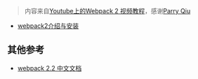 > 内容来自[Youtube上的Webpack 2 视频教程](https://www.youtube.com/watch?v=rDxlmAkp-RI&list=PLXbU-2B80FvDu2YTKN42WvAVKWHs6XHRy)，感谢[Parry Qiu](https://www.youtube.com/channel/UCTJl5ok3HDONqcOOavWbhtw)

* [webpack2介绍与安装](/javascript/webpack2/introduce-and-install.md)


## 其他参考

* [webpack 2.2 中文文档](http://www.css88.com/doc/webpack2/)
